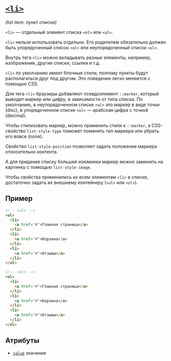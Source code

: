 # [`<li>`](../index.md)

_(list item: пункт списка)_

`<li>` — отдельный элемент списка `<ol>` или `<ul>`.

`<li>` нельзя использовать отдельно. Его родителем обязательно должен быть упорядоченный список `<ol>` или неупорядоченный список `<ul>`.

Внутрь тега `<li>` можно вкладывать разные элементы, например, изображения, другие списки, ссылки и т.д.

`<li>` по умолчанию имеет блочные стили, поэтому пункты будут располагаться друг под другом. Это поведение легко меняется с помощью CSS.

Для тега `<li>` браузеры добавляют псевдоэлемент `::marker`, который выводит маркер или цифру, в зависимости от типа списка. По умолчанию, в неупорядоченном списке `<ul>` это маркер в виде точки (disc), в упорядоченном списке `<ol>` — арабская цифра с точкой (decimal).

Чтобы стилизовать маркер, можно применить стили к `::marker`, а CSS-свойство `list-style-type` поможет поменять тип маркера или убрать его вовсе (none).

Свойство `list-style-position` позволяет задать положение маркера относительно контента.

А для придания списку большей изюминки маркер можно заменить на картинку с помощью `list-style-image`.

Чтобы свойства применились ко всем элементам `<li>` в списке, достаточно задать их внешнему контейнеру (`<ul>` или `<ol>`).

## Пример

```html
<!-- <ul> -->
<ul>
  <li>
    <a href="#">Главная страница</a>
  </li>
  <li>
    <a href="#">Корзина</a>
  </li>
  <li>
    <a href="#">Отзывы</a>
  </li>
</ul>

<!-- <ol> -->
<ol>
  <li>
    <a href="#">Главная страница</a>
  </li>
  <li>
    <a href="#">Корзина</a>
  </li>
  <li>
    <a href="#">Отзывы</a>
  </li>
</ol>
```

## Атрибуты

- [`value`](<../Attrubutes/value (data, li, meter, progress).md>) значение
